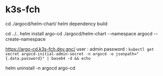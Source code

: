 # k3s-fch


cd ./argocd/helm-chart/
helm dependency build

cd ../..
helm install argo-cd ./argocd/helm-chart --namespace argocd --create-namespace

https://argo-cd.k3s-fch.dev.gnc/
user : admin
password : `kubectl get secret argocd-initial-admin-secret -n argocd -o jsonpath="{.data.password}" | base64 -d && echo`

helm uninstall -n argocd argo-cd